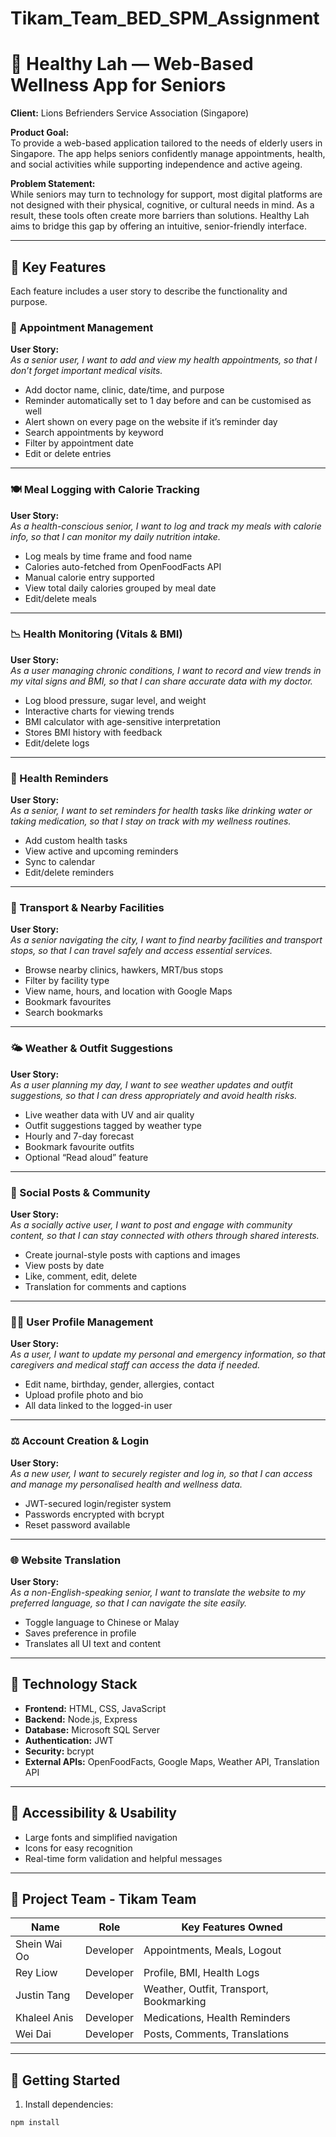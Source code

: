 # Tikam_Team_BED_SPM_Assignment
# 🏢 Healthy Lah — Web-Based Wellness App for Seniors

**Client:** Lions Befrienders Service Association (Singapore)

**Product Goal:**  
To provide a web-based application tailored to the needs of elderly users in Singapore. The app helps seniors confidently manage appointments, health, and social activities while supporting independence and active ageing.

**Problem Statement:**  
While seniors may turn to technology for support, most digital platforms are not designed with their physical, cognitive, or cultural needs in mind. As a result, these tools often create more barriers than solutions. Healthy Lah aims to bridge this gap by offering an intuitive, senior-friendly interface.

---

## 📃 Key Features

Each feature includes a user story to describe the functionality and purpose.

### 📅 Appointment Management  
**User Story:**  
_As a senior user, I want to add and view my health appointments, so that I don’t forget important medical visits._

- Add doctor name, clinic, date/time, and purpose  
- Reminder automatically set to 1 day before and can be customised as well 
- Alert shown on every page on the website if it’s reminder day  
- Search appointments by keyword  
- Filter by appointment date
- Edit or delete entries  

---

### 🍽️ Meal Logging with Calorie Tracking  
**User Story:**  
_As a health-conscious senior, I want to log and track my meals with calorie info, so that I can monitor my daily nutrition intake._

- Log meals by time frame and food name  
- Calories auto-fetched from OpenFoodFacts API  
- Manual calorie entry supported  
- View total daily calories grouped by meal date 
- Edit/delete meals  

---

### 📉 Health Monitoring (Vitals & BMI)  
**User Story:**  
_As a user managing chronic conditions, I want to record and view trends in my vital signs and BMI, so that I can share accurate data with my doctor._

- Log blood pressure, sugar level, and weight  
- Interactive charts for viewing trends  
- BMI calculator with age-sensitive interpretation  
- Stores BMI history with feedback  
- Edit/delete logs  

---

### 📆 Health Reminders  
**User Story:**  
_As a senior, I want to set reminders for health tasks like drinking water or taking medication, so that I stay on track with my wellness routines._

- Add custom health tasks  
- View active and upcoming reminders  
- Sync to calendar  
- Edit/delete reminders  

---

### 📍 Transport & Nearby Facilities  
**User Story:**  
_As a senior navigating the city, I want to find nearby facilities and transport stops, so that I can travel safely and access essential services._

- Browse nearby clinics, hawkers, MRT/bus stops  
- Filter by facility type  
- View name, hours, and location with Google Maps  
- Bookmark favourites  
- Search bookmarks  

---

### 🌤️ Weather & Outfit Suggestions  
**User Story:**  
_As a user planning my day, I want to see weather updates and outfit suggestions, so that I can dress appropriately and avoid health risks._

- Live weather data with UV and air quality  
- Outfit suggestions tagged by weather type  
- Hourly and 7-day forecast  
- Bookmark favourite outfits  
- Optional “Read aloud” feature  

---

### 📖 Social Posts & Community  
**User Story:**  
_As a socially active user, I want to post and engage with community content, so that I can stay connected with others through shared interests._

- Create journal-style posts with captions and images  
- View posts by date  
- Like, comment, edit, delete  
- Translation for comments and captions  

---

### 🧑‍💼 User Profile Management  
**User Story:**  
_As a user, I want to update my personal and emergency information, so that caregivers and medical staff can access the data if needed._

- Edit name, birthday, gender, allergies, contact  
- Upload profile photo and bio  
- All data linked to the logged-in user  

---

### ⚖️ Account Creation & Login  
**User Story:**  
_As a new user, I want to securely register and log in, so that I can access and manage my personalised health and wellness data._

- JWT-secured login/register system  
- Passwords encrypted with bcrypt  
- Reset password available  

---

### 🌐 Website Translation  
**User Story:**  
_As a non-English-speaking senior, I want to translate the website to my preferred language, so that I can navigate the site easily._

- Toggle language to Chinese or Malay  
- Saves preference in profile  
- Translates all UI text and content  

---

## 📖 Technology Stack

- **Frontend:** HTML, CSS, JavaScript  
- **Backend:** Node.js, Express  
- **Database:** Microsoft SQL Server  
- **Authentication:** JWT  
- **Security:** bcrypt  
- **External APIs:** OpenFoodFacts, Google Maps, Weather API, Translation API  

---

## 📲 Accessibility & Usability

- Large fonts and simplified navigation  
- Icons for easy recognition  
- Real-time form validation and helpful messages  

---

## 👥 Project Team - Tikam Team

| Name         | Role      | Key Features Owned                      |
|--------------|-----------|------------------------------------------|
| Shein Wai Oo | Developer | Appointments, Meals, Logout             |
| Rey Liow     | Developer | Profile, BMI, Health Logs               |
| Justin Tang  | Developer | Weather, Outfit, Transport, Bookmarking |
| Khaleel Anis | Developer | Medications, Health Reminders           |
| Wei Dai      | Developer | Posts, Comments, Translations           |

---

## 🔗 Getting Started

1. Install dependencies:

```bash
npm install

